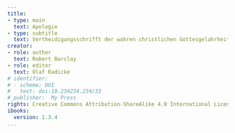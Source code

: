 ```yaml
---
title:
- type: main
  text: Apologie
- type: subtitle
  text: Vertheidigungsschrifft der wahren christlichen Gottesgelahrheit
creator:
- role: author
  text: Robert Barclay
- role: editor
  text: Olaf Radicke
# identifier:
# - scheme: DOI
#   text: doi:10.234234.234/33
# publisher:  My Press
rights: Creative Commons Attribution-ShareAlike 4.0 International License
ibooks:
  version: 1.3.4
...
```

